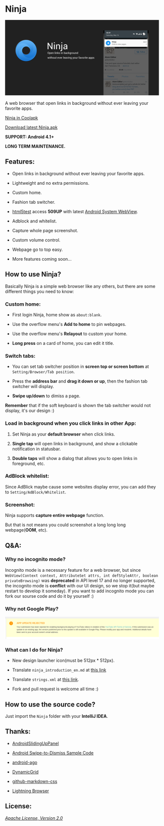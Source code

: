 Ninja
===

![background.png](/Art/screenshot/en/background.png "background.png")

A web browser that open links in background without ever leaving your favorite apps.

[Ninja in Coolapk](http://coolapk.com/apk/io.github.mthli.Ninja "Ninja in Cookapk")

[Download latest Ninja.apk](https://github.com/mthli/Ninja/releases/download/v1.2.6/Ninja.1.2.6.apk "Ninja.1.2.6.apk")

__SUPPORT: Android 4.1+__

__LONG TERM MAINTENANCE.__

## Features:

 - Open links in background without ever leaving your favorite apps.

 - Lightweight and no extra permissions.

 - Custom home.

 - Fashion tab switcher.

 - [html5test](html5test.com "html5test.com") access __509UP__ with latest [Android System WebView](https://play.google.com/store/apps/details?id=com.google.android.webview "Android System WebView").

 - Adblock and whitelist.

 - Capture whole page screenshot.

 - Custom volume control.

 - Webpage go to top easy.

 - More features coming soon...

## How to use Ninja?

Basically Ninja is a simple web browser like any others, but there are some different things you need to know:

### Custom home:

 - First login Ninja, home show as `about:blank`.

 - Use the overflow menu's __Add to home__ to pin webpages.

 - Use the overflow menu's __Relayout__ to custom your home.

 - __Long press__ on a card of home, you can edit it title.

### Switch tabs:

 - You can set tab switcher position in __screen top or screen bottom__ at `Setting/Browser/Tab position`.

 - Press the __address bar__ and __drag it down or up__, then the fashion tab switcher will display.

 - __Swipe up/down__ to dimiss a page.

__Remember__ that if the soft keyboard is shown the tab switcher would not display, it's our design :)

### Load in background when you click links in other App:

 1. Set Ninja as your __default browser__ when click links.

 2. __Single tap__ will open links in background, and show a clickable notification in statusbar.

 3. __Double taps__ will show a dialog that allows you to open links in foreground, etc.

### AdBlock whitelist:

Since AdBlick maybe cause some websites display error, you can add they to `Setting/AdBlock/Whitelist`.

### Screenshot:

Ninja supports __capture entire webpage__ function.

But that is not means you could screenshot a long long long webpage(__OOM__, etc).

## Q&A:

### Why no incognito mode?

Incognito mode is a necessary feature for a web browser, but since `WebView(Context context, AttributeSet attrs, int defStyleAttr, boolean privateBrowsing)` was __deprecated__ in API level 17 and no longer supported, the incognito mode is __conflict__ with our UI design, so we stop it(but maybe restart to develop it someday). If you want to add incognito mode you can fork our sourse code and do it by yourself :)

### Why not Google Play?

![reject.png](/Art/info/en/reject.png "reject.png")

### What can I do for Ninja?

 - New design launcher icon(must be 512px * 512px).

 - Translate `ninja_introduction_en.md` at [this link](https://github.com/mthli/Ninja/blob/master/Ninja/assets/ninja_introduction_en.md "ninja_introduction_en.md")

 - Translate `strings.xml` at [this link](https://github.com/mthli/Ninja/blob/master/Ninja/res/values/strings.xml "strings.xml").

 - Fork and pull request is welcome all time :)

## How to use the source code?

Just import the `Ninja` folder with your __IntelliJ IDEA__.

## Thanks:

 - [AndroidSlidingUpPanel](https://github.com/umano/AndroidSlidingUpPanel "AndroidSlidingUpPanel")

 - [Android Swipe-to-Dismiss Sample Code](https://github.com/romannurik/Android-SwipeToDismiss "Android Swipe-to-Dismiss Sample Code")

 - [android-ago](https://github.com/curioustechizen/android-ago "android-ago")

 - [DynamicGrid](https://github.com/askerov/DynamicGrid "DynamicGrid")

 - [github-markdown-css](https://github.com/sindresorhus/github-markdown-css "github-markdown-css")

 - [Lightning Browser](https://github.com/anthonycr/Lightning-Browser "Lightning-Browser")

## License:

_[Apache License, Version 2.0](https://github.com/mthli/Ninja/blob/master/LICENSE "Apache License, Version 2.0")_
